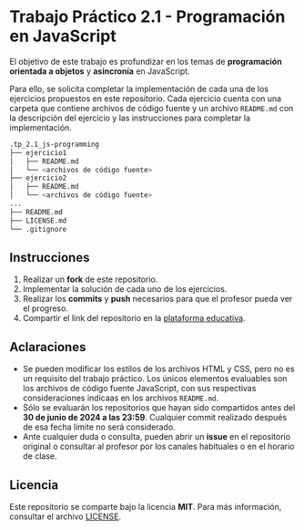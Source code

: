 # Trabajo Práctico 2.1 - Programación en JavaScript

El objetivo de este trabajo es profundizar en los temas de **programación orientada a objetos** y **asincronía** en JavaScript.

Para ello, se solicita completar la implementación de cada una de los ejercicios propuestos en este repositorio. Cada ejercicio cuenta con una carpeta que contiene archivos de código fuente y un archivo `README.md` con la descripción del ejercicio y las instrucciones para completar la implementación.

```bash
.tp_2.1_js-programming
├── ejercicio1
│   ├── README.md
│   └── <archivos de código fuente>
├── ejercicio2
│   ├── README.md
│   └── <archivos de código fuente>
...
├── README.md
├── LICENSE.md
└── .gitignore
```

## Instrucciones

1. Realizar un **fork** de este repositorio.
2. Implementar la solución de cada uno de los ejercicios.
3. Realizar los **commits** y **push** necesarios para que el profesor pueda ver el progreso.
4. Compartir el link del repositorio en la [plataforma educativa](https://plataforma.academiacimneiber.com/).

## Aclaraciones

- Se pueden modificar los estilos de los archivos HTML y CSS, pero no es un requisito del trabajo práctico. Los únicos elementos evaluables son los archivos de código fuente JavaScript, con sus respectivas consideraciones indicaas en los archivos `README.md`.
- Sólo se evaluarán los repositorios que hayan sido compartidos antes del **30 de junio de 2024 a las 23:59**. Cualquier commit realizado después de esa fecha límite no será considerado.
- Ante cualquier duda o consulta, pueden abrir un **issue** en el repositorio original o consultar al profesor por los canales habituales o en el horario de clase.

## Licencia

Este repositorio se comparte bajo la licencia **MIT**. Para más información, consultar el archivo [LICENSE](/LICENSE).